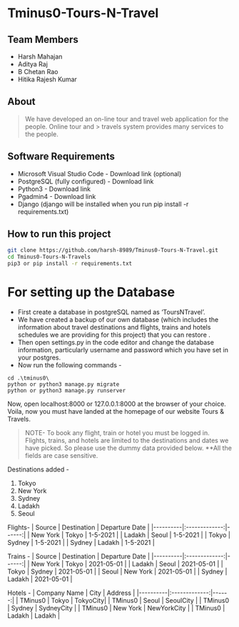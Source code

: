 # Tminus0-Tours-N-Travel
## Team Members
- Harsh Mahajan 
- Aditya Raj
- B Chetan Rao
- Hitika Rajesh Kumar



## About

> We have developed an on-line tour and travel web application for the people. Online tour and > travels system provides many services to the people.

## Software Requirements
- Microsoft Visual Studio Code - Download link (optional)
- PostgreSQL (fully configured) - Download link
-	Python3 - Download link
-	Pgadmin4 - Download link
-	Django (django will be installed when you run pip install -r requirements.txt)



## How to run this project


```sh
git clone https://github.com/harsh-8989/Tminus0-Tours-N-Travel.git
cd Tminus0-Tours-N-Travels
pip3 or pip install -r requirements.txt

```
# For setting up the Database

- First create a database in postgreSQL named as ‘ToursNTravel’.
- We have created a backup of our own database (which includes the information about travel destinations and flights, trains and hotels schedules we are providing for this project) that you can restore .
- Then open settings.py in the code editor and change the database information, particularly username and password which you have set in your postgres.
- Now run the following commands - 
 

```
cd .\tminus0\
python or python3 manage.py migrate
python or python3 manage.py runserver
```
Now, open localhost:8000 or 127.0.0.1:8000 at the browser of your choice.
Voila, now you must have landed at the homepage of our website Tours & Travels.

> NOTE-
To book any flight, train or hotel you must be logged in. Flights, trains, and hotels are limited to the destinations and dates we have picked. So please use the dummy data provided below.
**All the fields are case sensitive.

Destinations added - 
1.	Tokyo
2.	New York
3.	Sydney
4.	Ladakh
5.	Seoul

Flights-
| Source |	Destination |	Departure Date |
|----------|:-------------:|------:|
| New York | 	Tokyo |	1-5-2021 | 
| Ladakh |	Seoul |	1-5-2021 | 
| Tokyo |	Sydney |	1-5-2021 |
| Sydney |	Ladakh |	1-5-2021 |


Trains -
| Source |	Destination |	Departure Date |
|----------|:-------------:|------:|
| New York |	Tokyo |	2021-05-01 |
| Ladakh	| Seoul	 | 2021-05-01 |
| Tokyo	| Sydney |	2021-05-01 |
| Seoul	| New York |	2021-05-01 |
| Sydney	| Ladakh	| 2021-05-01 |

Hotels - 
| Company Name	| City |	Address |
|----------|:-------------:|------:|
| TMinus0	| Tokyo |	TokyoCity|
| TMinus0	| Seoul	| SeoulCity |
| TMinus0	| Sydney	| SydneyCity |
| TMinus0	| New York	| NewYorkCity |
| TMinus0	| Ladakh	| Ladakh |





 
